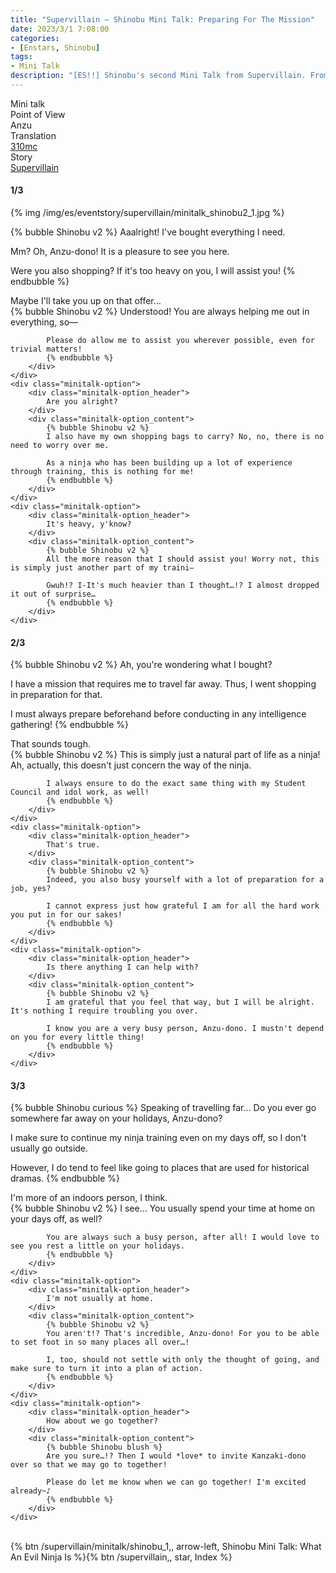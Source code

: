```yaml
---
title: "Supervillain – Shinobu Mini Talk: Preparing For The Mission"
date: 2023/3/1 7:08:00
categories:
- [Enstars, Shinobu]
tags:
- Mini Talk
description: "[ES!!] Shinobu's second Mini Talk from Supervillain. From Anzu's POV."
---
```

<div class="three-wrapper" style="--storyColor:#965e7d;--storyColor-rgb:150,94,125;--storyColor-h:326.8;--storyColor-s: 23%;--storyColor-l:47.8%;">
    <div class="info-area">
        <div class="info">
            <div class="info-item characters">
                <div class="label">
                    Mini talk
                </div>
                <div class="value">
								<a href="/categories/Enstars/Shinobu" character="Shinobu"></a>
                </div>
            </div>
            <div class="info-item one">
                <div class="label">
                    Point of View
                </div>
                <div class="value">
                    Anzu
                </div>
            </div>
            <div class="info-item two">
                <div class="label">
                    Translation
                </div>
                <div class="value">
                    <a href="/about">310mc</a>
                </div>
            </div>
            <div class="info-item three">
                <div class="label">
                   Story
                </div>
                <div class="value">
                    <a href="/supervillain">Supervillain</a>
                </div>
            </div>
        </div>
    </div>
</div>

<!-- more -->

#### <div mt="rare"></div> 1/3

{% img /img/es/eventstory/supervillain/minitalk_shinobu2_1.jpg %}

{% bubble Shinobu v2 %}
Aaalright! I've bought everything I need.

Mm? Oh, Anzu-dono! It is a pleasure to see you here.

Were you also shopping? If it's too heavy on you, I will assist you!
{% endbubble %}

<div class="minitalk" character="Anzu">
    <div class="minitalk-option">
        <div class="minitalk-option_header">
            Maybe I'll take you up on that offer…
        </div>
        <div class="minitalk-option_content">
            {% bubble Shinobu v2 %}
            Understood! You are always helping me out in everything, so—

            Please do allow me to assist you wherever possible, even for trivial matters!
			{% endbubble %}
        </div>
    </div>
    <div class="minitalk-option">
        <div class="minitalk-option_header">
            Are you alright?
        </div>
        <div class="minitalk-option_content">
            {% bubble Shinobu v2 %}
            I also have my own shopping bags to carry? No, no, there is no need to worry over me.

            As a ninja who has been building up a lot of experience through training, this is nothing for me!
			{% endbubble %}
        </div>
    </div>
    <div class="minitalk-option">
        <div class="minitalk-option_header">
            It's heavy, y'know?
        </div>
        <div class="minitalk-option_content">
            {% bubble Shinobu v2 %}
            All the more reason that I should assist you! Worry not, this is simply just another part of my traini—

            Gwuh!? I-It's much heavier than I thought…!? I almost dropped it out of surprise…
			{% endbubble %}
        </div>
    </div>
</div>

#### <div mt="rare"></div> 2/3

{% bubble Shinobu v2 %}
Ah, you're wondering what I bought?

I have a mission that requires me to travel far away. Thus, I went shopping in preparation for that.

I must always prepare beforehand before conducting in any intelligence gathering!
{% endbubble %}

<div class="minitalk" character="Anzu">
    <div class="minitalk-option">
        <div class="minitalk-option_header">
            That sounds tough.
        </div>
        <div class="minitalk-option_content">
            {% bubble Shinobu v2 %}
            This is simply just a natural part of life as a ninja! Ah, actually, this doesn't just concern the way of the ninja.

            I always ensure to do the exact same thing with my Student Council and idol work, as well!
			{% endbubble %}
        </div>
    </div>
    <div class="minitalk-option">
        <div class="minitalk-option_header">
            That's true.
        </div>
        <div class="minitalk-option_content">
            {% bubble Shinobu v2 %}
            Indeed, you also busy yourself with a lot of preparation for a job, yes?

            I cannot express just how grateful I am for all the hard work you put in for our sakes!
			{% endbubble %}
        </div>
    </div>
    <div class="minitalk-option">
        <div class="minitalk-option_header">
            Is there anything I can help with?
        </div>
        <div class="minitalk-option_content">
            {% bubble Shinobu v2 %}
            I am grateful that you feel that way, but I will be alright. It's nothing I require troubling you over.

            I know you are a very busy person, Anzu-dono. I mustn't depend on you for every little thing!
			{% endbubble %}
        </div>
    </div>
</div>

#### <div mt="rare"></div> 3/3

{% bubble Shinobu curious %}
Speaking of travelling far… Do you ever go somewhere far away on your holidays, Anzu-dono?

I make sure to continue my ninja training even on my days off, so I don't usually go outside.

However, I do tend to feel like going to places that are used for historical dramas.
{% endbubble %}

<div class="minitalk" character="Anzu">
    <div class="minitalk-option">
        <div class="minitalk-option_header">
          I'm more of an indoors person, I think.
        </div>
        <div class="minitalk-option_content">
            {% bubble Shinobu v2 %}
            I see… You usually spend your time at home on your days off, as well?

            You are always such a busy person, after all! I would love to see you rest a little on your holidays.
			{% endbubble %}
        </div>
    </div>
    <div class="minitalk-option">
        <div class="minitalk-option_header">
            I'm not usually at home.
        </div>
        <div class="minitalk-option_content">
            {% bubble Shinobu v2 %}
            You aren't!? That's incredible, Anzu-dono! For you to be able to set foot in so many places all over…!

            I, too, should not settle with only the thought of going, and make sure to turn it into a plan of action.
			{% endbubble %}
        </div>
    </div>
    <div class="minitalk-option">
        <div class="minitalk-option_header">
            How about we go together?
        </div>
        <div class="minitalk-option_content">
            {% bubble Shinobu blush %}
            Are you sure…!? Then I would *love* to invite Kanzaki-dono over so that we may go to together!

            Please do let me know when we can go together! I'm excited already~♪
			{% endbubble %}
        </div>
    </div>
</div>
<br>
<div toc>{% btn /supervillain/minitalk/shinobu_1,, arrow-left, Shinobu Mini Talk: What An Evil Ninja Is %}{% btn /supervillain,, star, Index %}</div>
